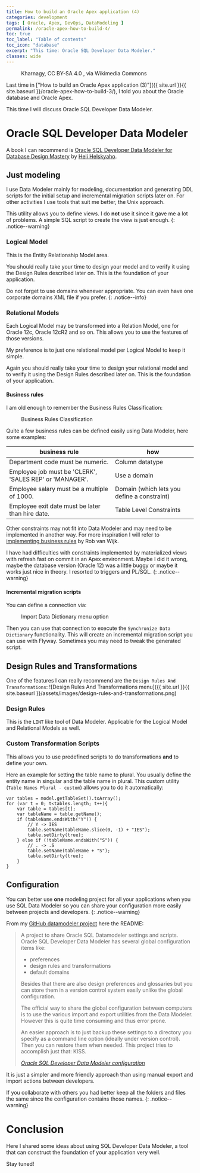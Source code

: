 ```yaml
---
title: How to build an Oracle Apex application (4)
categories: development
tags: [ Oracle, Apex, DevOps, DataModeling ]
permalink: /oracle-apex-how-to-build-4/
toc: true
toc_label: "Table of contents"
toc_icon: "database"
excerpt: "This time: Oracle SQL Developer Data Modeler."
classes: wide
---
```


<figure class="centered">
  <img src="{{ site.url }}{{ site.baseurl }}/assets/images/512px-Devops-toolchain.svg.png" alt="">
	<figcaption>Kharnagy, CC BY-SA 4.0 <https://creativecommons.org/licenses/by-sa/4.0>, via Wikimedia Commons</figcaption>
</figure>

Last time in ["How to build an Oracle Apex application (3)"]({{ site.url }}{{
site.baseurl }}/oracle-apex-how-to-build-3/), I told you about the Oracle database and Oracle Apex.

This time I will discuss Oracle SQL Developer Data Modeler.

# Oracle SQL Developer Data Modeler

A book I can recommend is [Oracle SQL Developer Data Modeler for Database Design Mastery](https://www.goodreads.com/book/show/23871562-oracle-sql-developer-data-modeler-for-database-design-mastery) by [Heli Helskyaho](https://helifromfinland.blog/).

## Just modeling

I use Data Modeler mainly for modeling, documentation and generating DDL
scripts for the initial setup and incremental migration scripts later on. For
other activities I use tools that suit me better, the Unix approach.

This utility allows you to define views. I do **not** use it since it gave me
a lot of problems. A simple SQL script to create the view is just enough.
{: .notice--warning}

### Logical Model

This is the Entity Relationship Model area.

You should really take your time to design your model and to verify it using
the Design Rules described later on. This is the foundation of your
application.

Do not forget to use domains whenever appropriate. You can even have one
corporate domains XML file if you prefer.
{: .notice--info}

### Relational Models

Each Logical Model may be transformed into a Relation Model, one for Oracle
12c, Oracle 12cR2 and so on. This allows you to use the features of those versions.

My preference is to just one relational model per Logical Model to keep it simple.

Again you should really take your time to design your relational model and to
verify it using the Design Rules described later on. This is the foundation of
your application.

#### Business rules

I am old enough to remember the Business Rules Classification:

<figure class="centered" width="1200px">
  <img src="{{ site.url }}{{ site.baseurl }}/assets/images/business-rules-classification.png" alt="">
	<figcaption>Business Rules Classification</figcaption>
</figure>

Quite a few business rules can be defined easily using Data Modeler, here some examples:

| business rule                                           | how |
| -------------                                           | --- |
| Department code must be numeric.                        | Column datatype |
| Employee job must be 'CLERK', 'SALES REP' or 'MANAGER'. | Use a domain |
| Employee salary must be a multiple of 1000.             | Domain (which lets you define a constraint) |
| Employee exit date must be later than hire date.        | Table Level Constraints | 

Other constraints may not fit into Data Modeler and may need to be implemented
in another way. For more inspiration I will refer to [implementing business
rules](http://rwijk.blogspot.nl/2008/07/implementing-business-rules.html) by
Rob van Wijk.

I have had difficulties with constraints implemented by materialized views
with refresh fast on commit in an Apex environment. Maybe I did it wrong, maybe the database version
(Oracle 12) was a little buggy or maybe it works just nice in theory. I resorted to
triggers and PL/SQL.
{: .notice--warning}


#### Incremental migration scripts

You can define a connection via:

<figure class="centered">
  <img src="{{ site.url }}{{ site.baseurl }}/assets/images/import-data-dictionary.png" alt="">
	<figcaption>Import Data Dictionary menu option</figcaption>
</figure> 

Then you can use that connection to execute the `Synchronize Data Dictionary`
functionality. This will create an incremental migration script you can use
with Flyway. Sometimes you may need to tweak the generated script.

## Design Rules and Transformations

One of the features I can really recommend are the `Design Rules And Transformations`: ![Design Rules And Transformations menu]({{ site.url }}{{ site.baseurl
}}/assets/images/design-rules-and-transformations.png)

### Design Rules

This is the `LINT` like tool of Data Modeler. Applicable for the Logical Model
and Relational Models as well. 

### Custom Transformation Scripts

This allows you to use predefined scripts to do transformations **and** to
define your own.

Here an example for setting the table name to plural. You usually define the
entity name in singular and the table name in plural. This custom utility (`Table
Names Plural - custom`) allows you to do it automatically:

```
var tables = model.getTableSet().toArray();
for (var t = 0; t<tables.length; t++){
	var table = tables[t];
	var tableName = table.getName();
 	if (tableName.endsWith("Y")) {
 		// Y -> IES
 		table.setName(tableName.slice(0, -1) + "IES");
 		table.setDirty(true);
 	} else if (!tableName.endsWith("S")) {
 		// . -> .S
 		table.setName(tableName + "S");
 		table.setDirty(true);
 	}
}
```

## Configuration

You can better use **one** modeling project for all your applications when you
use SQL Data Modeler so you can share your configuration more easily between
projects and developers.
{: .notice--warning}

From my [GitHub datamodeler project](https://github.com/gpaulissen/datamodeler) here the README:

> A project to share Oracle SQL Datamodeler settings and scripts. Oracle SQL Developer Data Modeler has several global configuration items like:
>
> - preferences
> - design rules and transformations
> - default domains
>
> Besides that there are also design preferences and glossaries but you can store them in a version control system easily unlike the global configuration.
>
> The official way to share the global configuration between computers is to use the various import and export utilities from the Data Modeler. However this is quite time consuming and thus error prone.
> 
> An easier approach is to just backup these settings to a directory you specify
> as a command line option (ideally under version control). Then you can restore
> them when needed. This project tries to accomplish just that: KISS.
>
> <cite><a href="https://github.com/gpaulissen/datamodeler/blob/master/README.md">Oracle SQL Developer Data Modeler configuration</a></cite>

It is just a simpler and more friendly approach than using manual export and import
actions between developers.

If you collaborate with others you had better keep all the folders and files
the same since the configuration contains those names.
{: .notice--warning}

# Conclusion

Here I shared some ideas about using SQL Developer Data Modeler, a tool that
can construct the foundation of your application very well.

Stay tuned!
